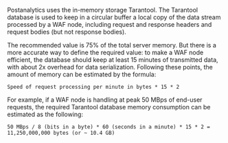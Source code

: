 Postanalytics uses the in-memory storage Tarantool. The Tarantool database is used to keep in a circular buffer a local copy of the data stream processed by a WAF node, including request and response headers and request bodies (but not response bodies). 

The recommended value is 75% of the total server memory. But there is a more accurate way to define the required value: to make a WAF node efficient, the database should keep at least 15 minutes of transmitted data, with about 2x overhead for data serialization. Following these points, the amount of memory can be estimated by the formula:

```
Speed of request processing per minute in bytes * 15 * 2
```

For example, if a WAF node is handling at peak 50 MBps of end-user requests, the required Tarantool database memory consumption can be estimated as the following:

```
50 MBps / 8 (bits in a byte) * 60 (seconds in a minute) * 15 * 2 = 11,250,000,000 bytes (or ~ 10.4 GB)
```